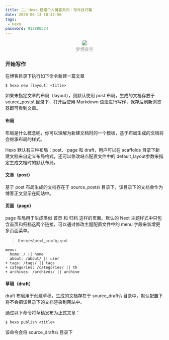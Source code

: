 ```yaml
---
title: 二、Hexo 搭建个人博客系列：写作技巧篇
date: 2020-06-13 18:47:56
tags:
 - Hexo
password: 912800524
---
```


<center>
    <img style="border-radius: 0.3125em;
    box-shadow: 0 2px 4px 0 rgba(34,36,38,.12),0 2px 10px 0 rgba(34,36,38,.08);" 
    src="https://s1.ax1x.com/2020/06/20/NlQqVH.jpg">
    <br>
    <div style="color:orange;
    display: inline-block;
    color: #999;
    padding: 2px;">梦境夜空</div>
</center>

### 开始写作
在博客目录下执行如下命令新建一篇文章
```
$ hexo new [layout] <title>
```
<!-- more -->
如果未指定文章的布局（layout），则默认使用 post 布局，生成的文档存放于 source\_posts\ 目录下，打开后使用 Markdown 语法进行写作，保存后刷新浏览器即可看到文章。

#### 布局
布局是什么概念呢，你可以理解为新建文档时的一个模板，基于布局生成的文档将会继承布局的样式。

Hexo 默认有三种布局：post、 page 和 draft，用户可以在 scaffolds 目录下新建文档来自定义布局格式，还可以修改站点配置文件中的 default_layout参数来指定生成文档时的默认布局。

#### 文章（post）
基于 post 布局生成的文档存在于 source\_posts\ 目录下，该目录下的文档会作为博客正文显示在网站中。

#### 页面（page）
page 布局用于生成类似 首页 和 归档 这样的页面。默认的 Next 主题样式中只包含首页和归档这两个链接，可以通过修改主题配置文件中的 menu 字段来新增更多页面菜单。

> themes\next\_config.yml
```
menu:
  home: / || home
  about: /about/ || user
+ tags: /tags/ || tags
+ categories: /categories/ || th
+ archives: /archives/ || archive
```

#### 草稿（draft）
draft 布局用于创建草稿，生成的文档存在于 source\_drafts\ 目录中，默认配置下将不会把该目录下的文档渲染到网站中。

通过以下命令将草稿发布为正式文章：
```
$ hexo publish <title>
```
该命令会将 source\_drafts\ 目录下

